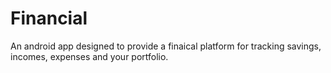 # Financial

An android app designed to provide a finaical platform for tracking savings, incomes, expenses and your portfolio.